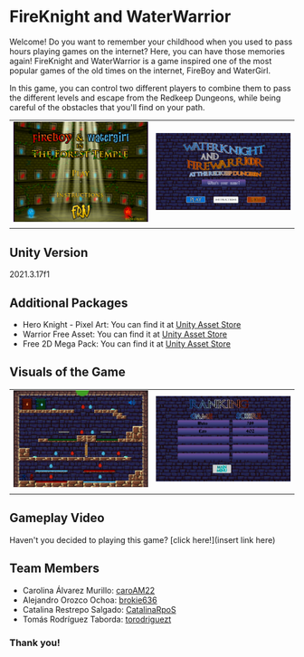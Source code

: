 # FireKnight and WaterWarrior

Welcome! Do you want to remember your childhood when you used to pass hours playing games on the internet? Here, you can have those memories again! FireKnight and WaterWarrior is a game inspired one of the most popular games of the old times on the internet, FireBoy and WaterGirl.

In this game, you can control two different players to combine them to pass the different levels and escape from the Redkeep Dungeons, while being careful of the obstacles that you'll find on your path.

| | | 
| :--: | :--: |
| ![Original Game](./images/originalMenu.png) | ![Main Menu](./images/mainMenu.png) |
| | | 

## Unity Version

2021.3.17f1

## Additional Packages

- Hero Knight - Pixel Art: You can find it at [Unity Asset Store](https://assetstore.unity.com/packages/2d/characters/hero-knight-pixel-art-165188)
- Warrior Free Asset: You can find it at [Unity Asset Store](https://assetstore.unity.com/packages/2d/characters/warrior-free-asset-195707)
- Free 2D Mega Pack: You can find it at [Unity Asset Store](https://assetstore.unity.com/packages/2d/free-2d-mega-pack-177430)

## Visuals of the Game

|  |  |
| :--: | :--: |
| ![Level 1](./images/level1.png) | ![Ranking](./images/ranking.png) |
|  |  |

## Gameplay Video 

Haven't you decided to playing this game? [click here!](insert link here)

## Team Members

- Carolina Álvarez Murillo: [caroAM22](https://github.com/caroAM22)
- Alejandro Orozco Ochoa: [brokie636](https://github.com/brokie636)
- Catalina Restrepo Salgado: [CatalinaRpoS](https://github.com/CatalinaRpoS)
- Tomás Rodríguez Taborda: [torodriguezt](https://github.com/torodriguezt)

### Thank you! 
